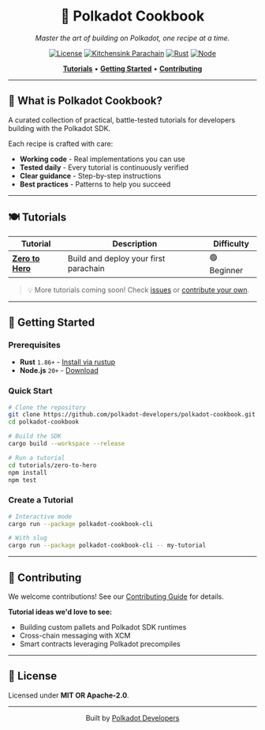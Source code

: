 <div align="center">

# 🍳 Polkadot Cookbook

*Master the art of building on Polkadot, one recipe at a time.*

[![License](https://img.shields.io/badge/License-MIT%20%2F%20Apache%202.0-blue.svg)](LICENSE)
[![Kitchensink Parachain](https://github.com/polkadot-developers/polkadot-docs-tests/actions/workflows/build-kitchensink-parachain.yml/badge.svg)](https://github.com/polkadot-developers/polkadot-docs-tests/actions/workflows/build-kitchensink-parachain.yml)
[![Rust](https://img.shields.io/badge/rust-1.86%2B-orange.svg)](https://www.rust-lang.org/)
[![Node](https://img.shields.io/badge/node-20%2B-green.svg)](https://nodejs.org/)

[**Tutorials**](#-tutorials) • [**Getting Started**](#-getting-started) • [**Contributing**](CONTRIBUTING.md)

</div>

---

## 🎯 What is Polkadot Cookbook?

A curated collection of practical, battle-tested tutorials for developers building with the Polkadot SDK.

Each recipe is crafted with care:

- **Working code** - Real implementations you can use
- **Tested daily** - Every tutorial is continuously verified
- **Clear guidance** - Step-by-step instructions
- **Best practices** - Patterns to help you succeed

---

## 🍽️ Tutorials

| Tutorial | Description | Difficulty |
|----------|-------------|------------|
| [**Zero to Hero**](tutorials/zero-to-hero) | Build and deploy your first parachain | 🟢 Beginner |

> 💡 More tutorials coming soon! Check [issues](https://github.com/polkadot-developers/polkadot-cookbook/issues) or [contribute your own](#-contributing).

---

## 🚀 Getting Started

### Prerequisites

- **Rust** `1.86+` - [Install via rustup](https://rustup.rs)
- **Node.js** `20+` - [Download](https://nodejs.org/)

### Quick Start

```bash
# Clone the repository
git clone https://github.com/polkadot-developers/polkadot-cookbook.git
cd polkadot-cookbook

# Build the SDK
cargo build --workspace --release

# Run a tutorial
cd tutorials/zero-to-hero
npm install
npm test
```

### Create a Tutorial

```bash
# Interactive mode
cargo run --package polkadot-cookbook-cli

# With slug
cargo run --package polkadot-cookbook-cli -- my-tutorial
```

---

## 🤝 Contributing

We welcome contributions! See our [Contributing Guide](CONTRIBUTING.md) for details.

**Tutorial ideas we'd love to see:**
- Building custom pallets and Polkadot SDK runtimes
- Cross-chain messaging with XCM
- Smart contracts leveraging Polkadot precompiles

---

## 📜 License

Licensed under **MIT OR Apache-2.0**.

---

<div align="center">

Built by [Polkadot Developers](https://github.com/polkadot-developers)

</div>
